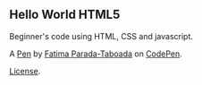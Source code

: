 Hello World HTML5
-----------------
Beginner's code using HTML, CSS and javascript.

A [Pen](https://codepen.io/fatimaparada/pen/PobwYaZ) by [Fatima Parada-Taboada](https://codepen.io/fatimaparada) on [CodePen](https://codepen.io).

[License](https://codepen.io/fatimaparada/pen/PobwYaZ/license).